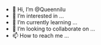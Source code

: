 - 👋 Hi, I’m @Queennilu
- 👀 I’m interested in ...
- 🌱 I’m currently learning ...
- 💞️ I’m looking to collaborate on ...
- 📫 How to reach me ...

<!---
Queennilu/Queennilu is a ✨ special ✨ repository because its `README.md` (this file) appears on your GitHub profile.
You can click the Preview link to take a look at your changes.
--->
